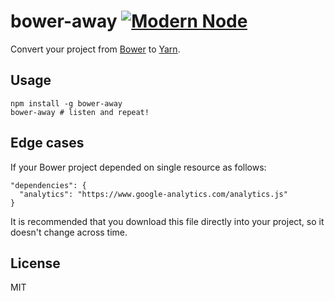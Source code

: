 # bower-away [![Modern Node](https://img.shields.io/badge/modern-node-9BB48F.svg)](https://github.com/sheerun/modern-node)

Convert your project from [Bower](https://bower.io/) to [Yarn](https://yarnpkg.com).

## Usage

```
npm install -g bower-away
bower-away # listen and repeat!
```

## Edge cases

If your Bower project depended on single resource as follows:

```
"dependencies": {
  "analytics": "https://www.google-analytics.com/analytics.js"
}
```

It is recommended that you download this file directly into your project, so it doesn't change across time.

## License

MIT
